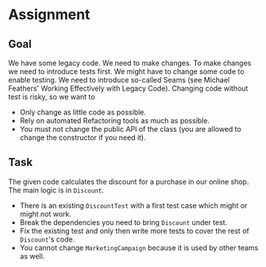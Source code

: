 Assignment
============

Goal
----

We have some legacy code. We need to make changes.
To make changes we need to introduce tests first.
We might have to change some code to enable testing.
We need to introduce so-called Seams (see Michael
Feathers' Working Effectively with Legacy Code).
Changing code without test is risky, so we want to

* Only change as little code as possible.
* Rely on automated Refactoring tools as much as possible.
* You must not change the public API of the class (you are allowed to change the constructor if you need it).

Task
----

The given code calculates the discount for a purchase in
our online shop. The main logic is in `Discount`.

* There is an existing `DiscountTest` with a first test case which might or might not work.
* Break the dependencies you need to bring `Discount` under test. 
* Fix the existing test and only then write more tests to cover the rest of `Discount`'s code.
* You cannot change `MarketingCampaign` because it is used by other teams as well.
